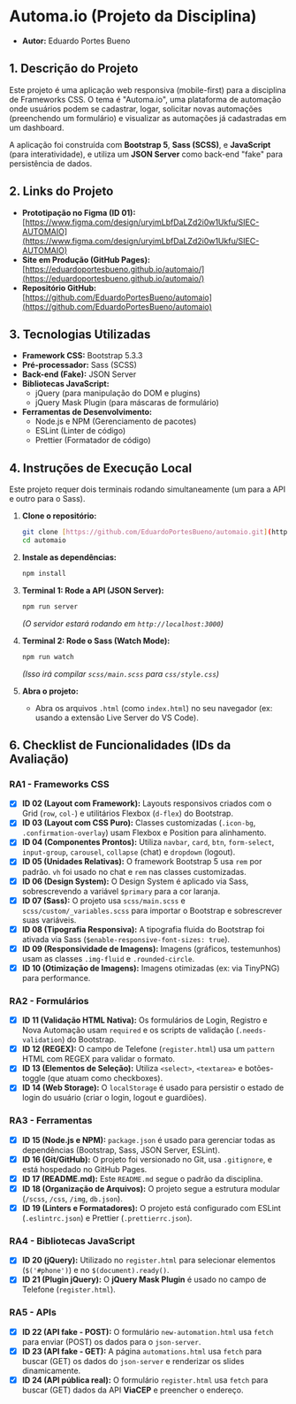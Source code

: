 # Automa.io (Projeto da Disciplina)

* **Autor:** Eduardo Portes Bueno

## 1. Descrição do Projeto

Este projeto é uma aplicação web responsiva (mobile-first) para a disciplina de Frameworks CSS. O tema é "Automa.io", uma plataforma de automação onde usuários podem se cadastrar, logar, solicitar novas automações (preenchendo um formulário) e visualizar as automações já cadastradas em um dashboard.

A aplicação foi construída com **Bootstrap 5**, **Sass (SCSS)**, e **JavaScript** (para interatividade), e utiliza um **JSON Server** como back-end "fake" para persistência de dados.

## 2. Links do Projeto

* **Prototipação no Figma (ID 01):** [https://www.figma.com/design/uryimLbfDaLZd2i0w1Ukfu/SIEC-AUTOMAIO](https://www.figma.com/design/uryimLbfDaLZd2i0w1Ukfu/SIEC-AUTOMAIO)
* **Site em Produção (GitHub Pages):** [https://eduardoportesbueno.github.io/automaio/](https://eduardoportesbueno.github.io/automaio/)
* **Repositório GitHub:** [https://github.com/EduardoPortesBueno/automaio](https://github.com/EduardoPortesBueno/automaio)

## 3. Tecnologias Utilizadas

* **Framework CSS:** Bootstrap 5.3.3
* **Pré-processador:** Sass (SCSS)
* **Back-end (Fake):** JSON Server
* **Bibliotecas JavaScript:**
    * jQuery (para manipulação do DOM e plugins)
    * jQuery Mask Plugin (para máscaras de formulário)
* **Ferramentas de Desenvolvimento:**
    * Node.js e NPM (Gerenciamento de pacotes)
    * ESLint (Linter de código)
    * Prettier (Formatador de código)

## 4. Instruções de Execução Local

Este projeto requer dois terminais rodando simultaneamente (um para a API e outro para o Sass).

1.  **Clone o repositório:**
    ```bash
    git clone [https://github.com/EduardoPortesBueno/automaio.git](https://github.com/EduardoPortesBueno/automaio.git)
    cd automaio
    ```
2.  **Instale as dependências:**
    ```bash
    npm install
    ```
3.  **Terminal 1: Rode a API (JSON Server):**
    ```bash
    npm run server
    ```
    *(O servidor estará rodando em `http://localhost:3000`)*

4.  **Terminal 2: Rode o Sass (Watch Mode):**
    ```bash
    npm run watch
    ```
    *(Isso irá compilar `scss/main.scss` para `css/style.css`)*

5.  **Abra o projeto:**
    * Abra os arquivos `.html` (como `index.html`) no seu navegador (ex: usando a extensão Live Server do VS Code).

## 6. Checklist de Funcionalidades (IDs da Avaliação)

### RA1 - Frameworks CSS
- [x] **ID 02 (Layout com Framework):** Layouts responsivos criados com o Grid (`row`, `col-`) e utilitários Flexbox (`d-flex`) do Bootstrap.
- [x] **ID 03 (Layout com CSS Puro):** Classes customizadas (`.icon-bg`, `.confirmation-overlay`) usam Flexbox e Position para alinhamento.
- [x] **ID 04 (Componentes Prontos):** Utiliza `navbar`, `card`, `btn`, `form-select`, `input-group`, `carousel`, `collapse` (chat) e `dropdown` (logout).
- [x] **ID 05 (Unidades Relativas):** O framework Bootstrap 5 usa `rem` por padrão. `vh` foi usado no chat e `rem` nas classes customizadas.
- [x] **ID 06 (Design System):** O Design System é aplicado via Sass, sobrescrevendo a variável `$primary` para a cor laranja.
- [x] **ID 07 (Sass):** O projeto usa `scss/main.scss` e `scss/custom/_variables.scss` para importar o Bootstrap e sobrescrever suas variáveis.
- [x] **ID 08 (Tipografia Responsiva):** A tipografia fluida do Bootstrap foi ativada via Sass (`$enable-responsive-font-sizes: true`).
- [x] **ID 09 (Responsividade de Imagens):** Imagens (gráficos, testemunhos) usam as classes `.img-fluid` e `.rounded-circle`.
- [x] **ID 10 (Otimização de Imagens):** Imagens otimizadas (ex: via TinyPNG) para performance.

### RA2 - Formulários
- [x] **ID 11 (Validação HTML Nativa):** Os formulários de Login, Registro e Nova Automação usam `required` e os scripts de validação (`.needs-validation`) do Bootstrap.
- [x] **ID 12 (REGEX):** O campo de Telefone (`register.html`) usa um `pattern` HTML com REGEX para validar o formato.
- [x] **ID 13 (Elementos de Seleção):** Utiliza `<select>`, `<textarea>` e botões-toggle (que atuam como checkboxes).
- [x] **ID 14 (Web Storage):** O `localStorage` é usado para persistir o estado de login do usuário (criar o login, logout e guardiões).

### RA3 - Ferramentas
- [x] **ID 15 (Node.js e NPM):** `package.json` é usado para gerenciar todas as dependências (Bootstrap, Sass, JSON Server, ESLint).
- [x] **ID 16 (Git/GitHub):** O projeto foi versionado no Git, usa `.gitignore`, e está hospedado no GitHub Pages.
- [x] **ID 17 (README.md):** Este `README.md` segue o padrão da disciplina.
- [x] **ID 18 (Organização de Arquivos):** O projeto segue a estrutura modular (`/scss`, `/css`, `/img`, `db.json`).
- [x] **ID 19 (Linters e Formatadores):** O projeto está configurado com ESLint (`.eslintrc.json`) e Prettier (`.prettierrc.json`).

### RA4 - Bibliotecas JavaScript
- [x] **ID 20 (jQuery):** Utilizado no `register.html` para selecionar elementos (`$('#phone')`) e no `$(document).ready()`.
- [x] **ID 21 (Plugin jQuery):** O **jQuery Mask Plugin** é usado no campo de Telefone (`register.html`).

### RA5 - APIs
- [x] **ID 22 (API fake - POST):** O formulário `new-automation.html` usa `fetch` para enviar (POST) os dados para o `json-server`.
- [x] **ID 23 (API fake - GET):** A página `automations.html` usa `fetch` para buscar (GET) os dados do `json-server` e renderizar os slides dinamicamente.
- [x] **ID 24 (API pública real):** O formulário `register.html` usa `fetch` para buscar (GET) dados da API **ViaCEP** e preencher o endereço.